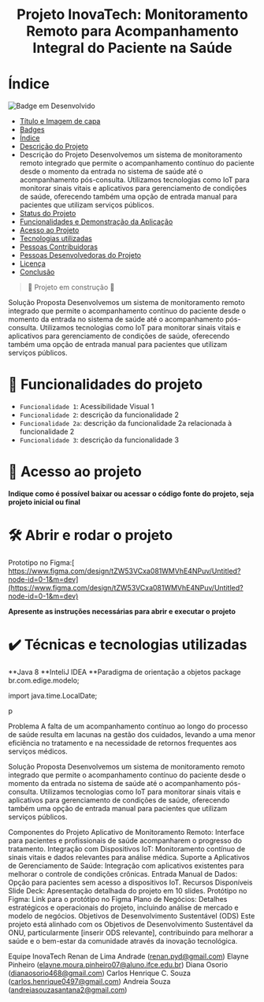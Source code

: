 
<h1 align="center"> Projeto InovaTech: Monitoramento Remoto para Acompanhamento Integral do Paciente na Saúde </h1>

# Índice 
![Badge em Desenvolvido](http://img.shields.io/static/v1?label=STATUS&message=EM%20DESENVOLVIMENTO&color=GREEN&style=for-the-badge)
* [Título e Imagem de capa](#Título-e-Imagem-de-capa![image](https://github.com/user-attachments/assets/78158512-de2f-4ba6-9c0d-84cda36d9fdc)
)
* [Badges](#badges)
* [Índice](#índice)
* [Descrição do Projeto](#descrição-do-projeto)
* Descrição do Projeto
Desenvolvemos um sistema de monitoramento remoto integrado que permite o acompanhamento contínuo do paciente desde o momento da entrada no sistema de saúde até o acompanhamento pós-consulta. Utilizamos tecnologias como IoT para monitorar sinais vitais e aplicativos para gerenciamento de condições de saúde, oferecendo também uma opção de entrada manual para pacientes que utilizam serviços públicos.
* [Status do Projeto](#status-do-Projeto)
* [Funcionalidades e Demonstração da Aplicação](#funcionalidades-e-demonstração-da-aplicação)
* [Acesso ao Projeto](#acesso-ao-projeto)
* [Tecnologias utilizadas](#tecnologias-utilizadas)
* [Pessoas Contribuidoras](#pessoas-contribuidoras)
* [Pessoas Desenvolvedoras do Projeto](#pessoas-desenvolvedoras)
* [Licença](#licença)
* [Conclusão](#conclusão)




> :construction: Projeto em construção :construction:

Solução Proposta
Desenvolvemos um sistema de monitoramento remoto integrado que permite o acompanhamento contínuo do paciente desde o momento da entrada no sistema de saúde até o acompanhamento pós-consulta. Utilizamos tecnologias como IoT para monitorar sinais vitais e aplicativos para gerenciamento de condições de saúde, oferecendo também uma opção de entrada manual para pacientes que utilizam serviços públicos.

# :hammer: Funcionalidades do projeto

- `Funcionalidade 1`: Acessibilidade Visual 1
- `Funcionalidade 2`: descrição da funcionalidade 2
- `Funcionalidade 2a`: descrição da funcionalidade 2a relacionada à funcionalidade 2
- `Funcionalidade 3`: descrição da funcionalidade 3



# 📁 Acesso ao projeto

**Indique como é possível baixar ou acessar o código fonte do projeto, seja projeto inicial ou final**

# 🛠️ Abrir e rodar o projeto
 Prototipo no Figma:[ https://www.figma.com/design/tZW53VCxa081WMVhE4NPuv/Untitled?node-id=0-1&m=dev](https://www.figma.com/design/tZW53VCxa081WMVhE4NPuv/Untitled?node-id=0-1&m=dev)

**Apresente as instruções necessárias para abrir e executar o projeto**

# ✔️ Técnicas e tecnologias utilizadas
**Java 8
**InteliJ IDEA
**Paradigma de orientação a objetos
package br.com.edige.modelo;

import java.time.LocalDate;

p

Problema
A falta de um acompanhamento contínuo ao longo do processo de saúde resulta em lacunas na gestão dos cuidados, levando a uma menor eficiência no tratamento e na necessidade de retornos frequentes aos serviços médicos.

Solução Proposta
Desenvolvemos um sistema de monitoramento remoto integrado que permite o acompanhamento contínuo do paciente desde o momento da entrada no sistema de saúde até o acompanhamento pós-consulta. Utilizamos tecnologias como IoT para monitorar sinais vitais e aplicativos para gerenciamento de condições de saúde, oferecendo também uma opção de entrada manual para pacientes que utilizam serviços públicos.

Componentes do Projeto
Aplicativo de Monitoramento Remoto: Interface para pacientes e profissionais de saúde acompanharem o progresso do tratamento.
Integração com Dispositivos IoT: Monitoramento contínuo de sinais vitais e dados relevantes para análise médica.
Suporte a Aplicativos de Gerenciamento de Saúde: Integração com aplicativos existentes para melhorar o controle de condições crônicas.
Entrada Manual de Dados: Opção para pacientes sem acesso a dispositivos IoT.
Recursos Disponíveis
Slide Deck: Apresentação detalhada do projeto em 10 slides.
Protótipo no Figma: Link para o protótipo no Figma
Plano de Negócios: Detalhes estratégicos e operacionais do projeto, incluindo análise de mercado e modelo de negócios.
Objetivos de Desenvolvimento Sustentável (ODS)
Este projeto está alinhado com os Objetivos de Desenvolvimento Sustentável da ONU, particularmente [inserir ODS relevante], contribuindo para melhorar a saúde e o bem-estar da comunidade através da inovação tecnológica.

Equipe InovaTech
Renan de Lima Andrade (renan.pyd@gmail.com)
Elayne Pinheiro (elayne.moura.pinheiro07@aluno.ifce.edu.br)
Diana Osorio (dianaosorio468@gmail.com)
Carlos Henrique C. Souza (carlos.henrique0497@gmail.com)
Andreia Souza (andreiasouzasantana2@gmail.com)


